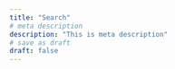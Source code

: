 ```yaml
---
title: "Search"
# meta description
description: "This is meta description"
# save as draft
draft: false
---
```


